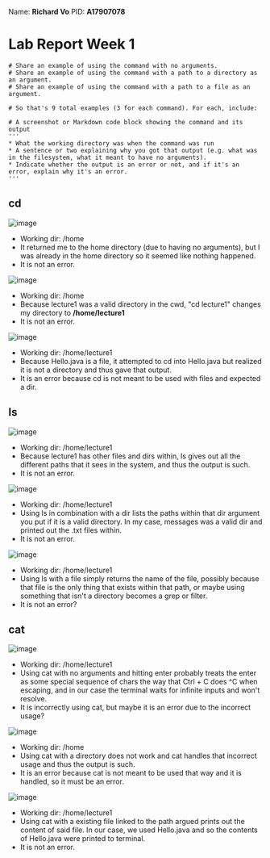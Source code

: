 Name: **Richard Vo** 
PID: **A17907078**

# Lab Report Week 1

```
# Share an example of using the command with no arguments.
# Share an example of using the command with a path to a directory as an argument.
# Share an example of using the command with a path to a file as an argument.

# So that's 9 total examples (3 for each command). For each, include:

# A screenshot or Markdown code block showing the command and its output
'''
* What the working directory was when the command was run
* A sentence or two explaining why you got that output (e.g. what was in the filesystem, what it meant to have no arguments).
* Indicate whether the output is an error or not, and if it's an error, explain why it's an error.
'''
```

## cd
![image](https://github.com/MerlinHelp/cse15l-lab-reports/assets/139648011/b0450a64-40c7-4210-bd28-e72ef22818bf)
* Working dir: /home
* It returned me to the home directory (due to having no arguments), but I was already in the home directory so it seemed like nothing happened.
* It is not an error.

![image](https://github.com/MerlinHelp/cse15l-lab-reports/assets/139648011/39abfc5b-1032-4f93-b09e-ec9fbab660a4)
* Working dir: /home
* Because lecture1 was a valid directory in the cwd, "cd lecture1" changes my directory to **/home/lecture1**
* It is not an error.

![image](https://github.com/MerlinHelp/cse15l-lab-reports/assets/139648011/bf9a24ea-6b69-47f9-8909-3a3b512da9d0)
* Working dir: /home/lecture1
* Because Hello.java is a file, it attempted to cd into Hello.java but realized it is not a directory and thus gave that output.
* It is an error because cd is not meant to be used with files and expected a dir.

## ls
![image](https://github.com/MerlinHelp/cse15l-lab-reports/assets/139648011/eb488e0d-2a0c-457d-a959-77bed10468db)
* Working dir: /home/lecture1
* Because lecture1 has other files and dirs within, ls gives out all the different paths that it sees in the system, and thus the output is such.
* It is not an error.

![image](https://github.com/MerlinHelp/cse15l-lab-reports/assets/139648011/65b92045-2e62-4797-9fa3-af31e146bccf)
* Working dir: /home/lecture1
* Using ls in combination with a dir lists the paths within that dir argument you put if it is a valid directory. In my case, messages was a valid dir and printed out the .txt files within.
* It is not an error.

![image](https://github.com/MerlinHelp/cse15l-lab-reports/assets/139648011/d41fe644-07c2-4cb8-af21-f72743ce849e)
* Working dir: /home/lecture1
* Using ls with a file simply returns the name of the file, possibly because that file is the only thing that exists within that path, or maybe using something that isn't a directory becomes a grep or filter.
* It is not an error?

## cat
![image](https://github.com/MerlinHelp/cse15l-lab-reports/assets/139648011/af91a3cf-41de-4750-bd4b-b3cf220aa008)
* Working dir: /home/lecture1
* Using cat with no arguments and hitting enter probably treats the enter as some special sequence of chars the way that Ctrl + C does ^C when escaping, and in our case the terminal waits for infinite inputs and won't resolve.
* It is incorrectly using cat, but maybe it is an error due to the incorrect usage?

![image](https://github.com/MerlinHelp/cse15l-lab-reports/assets/139648011/7b29bfd8-005d-4913-bcb4-f4aa0935017d)
* Working dir: /home
* Using cat with a directory does not work and cat handles that incorrect usage and thus the output is such.
* It is an error because cat is not meant to be used that way and it is handled, so it must be an error.

![image](https://github.com/MerlinHelp/cse15l-lab-reports/assets/139648011/a92f9903-4034-4e3d-ad59-1035fb59ec71)
* Working dir: /home/lecture1
* Using cat with a existing file linked to the path argued prints out the content of said file. In our case, we used Hello.java and so the contents of Hello.java were printed to terminal.
* It is not an error.
 
